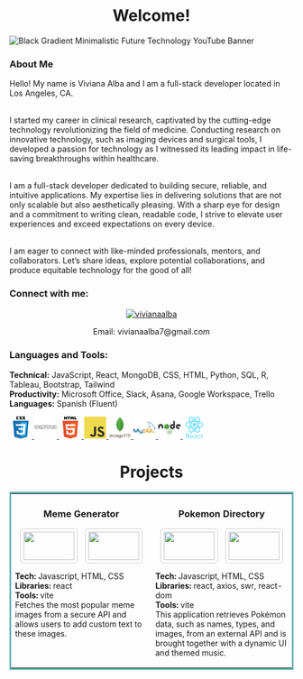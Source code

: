 <h1 align="center">Welcome!</h1>

![Black Gradient Minimalistic Future Technology YouTube Banner](https://github.com/vivianaalba/vivianaalba/assets/141361486/0f54d20a-6e71-49ac-af2b-632c0c99a974)

<!--- ABOUT ME SECTION --->
<h3 align="left">About Me</h3>
Hello! My name is Viviana Alba and I am a full-stack developer located in Los Angeles, CA.<br><br>

I started my career in clinical research, captivated by the cutting-edge technology revolutionizing the field of medicine. Conducting research on innovative technology, such as imaging devices and surgical tools, I developed a passion for technology as I witnessed its leading impact in life-saving breakthroughs within healthcare. <br><br>

I am a full-stack developer dedicated to building secure, reliable, and intuitive applications. My expertise lies in delivering solutions that are not only scalable but also aesthetically pleasing. With a sharp eye for design and a commitment to writing clean, readable code, I strive to elevate user experiences and exceed expectations on every device.<br><br>

I am eager to connect with like-minded professionals, mentors, and collaborators. Let’s share ideas, explore potential collaborations, and produce equitable technology for the good of all!

<!--- CONNECT SECTION --->
<h3 align="left">Connect with me:</h3>
<p align="center">
<a href="https://linkedin.com/in/vivianaalba" target="blank"><img align="center" src="https://raw.githubusercontent.com/rahuldkjain/github-profile-readme-generator/master/src/images/icons/Social/linked-in-alt.svg" alt="vivianaalba" height="30" width="40" /></a><p align="center">Email: vivianaalba7@gmail.com</p>
</p>

<!--- TECH SECTION --->
<h3 align="left">Languages and Tools:</h3>
<p>
<b>Technical:</b> JavaScript, React, MongoDB, CSS, HTML, Python, SQL, R, Tableau, Bootstrap, Tailwind<br>
<b>Productivity:</b> Microsoft Office,  Slack, Asana, Google Workspace, Trello<br>
<b>Languages:</b> Spanish (Fluent)
</p>
<p align="left"> <a href="https://www.w3schools.com/css/" target="_blank" rel="noreferrer"> <img src="https://raw.githubusercontent.com/devicons/devicon/master/icons/css3/css3-original-wordmark.svg" alt="css3" width="40" height="40"/> </a> <a href="https://expressjs.com" target="_blank" rel="noreferrer"> <img src="https://raw.githubusercontent.com/devicons/devicon/master/icons/express/express-original-wordmark.svg" alt="express" width="40" height="40"/> </a> <a href="https://www.w3.org/html/" target="_blank" rel="noreferrer"> <img src="https://raw.githubusercontent.com/devicons/devicon/master/icons/html5/html5-original-wordmark.svg" alt="html5" width="40" height="40"/> </a> <a href="https://developer.mozilla.org/en-US/docs/Web/JavaScript" target="_blank" rel="noreferrer"> <img src="https://raw.githubusercontent.com/devicons/devicon/master/icons/javascript/javascript-original.svg" alt="javascript" width="40" height="40"/> </a> <a href="https://www.mongodb.com/" target="_blank" rel="noreferrer"> <img src="https://raw.githubusercontent.com/devicons/devicon/master/icons/mongodb/mongodb-original-wordmark.svg" alt="mongodb" width="40" height="40"/> </a> <a href="https://www.mysql.com/" target="_blank" rel="noreferrer"> <img src="https://raw.githubusercontent.com/devicons/devicon/master/icons/mysql/mysql-original-wordmark.svg" alt="mysql" width="40" height="40"/> </a> <a href="https://nodejs.org" target="_blank" rel="noreferrer"> <img src="https://raw.githubusercontent.com/devicons/devicon/master/icons/nodejs/nodejs-original-wordmark.svg" alt="nodejs" width="40" height="40"/> </a> <a href="https://reactjs.org/" target="_blank" rel="noreferrer"> <img src="https://raw.githubusercontent.com/devicons/devicon/master/icons/react/react-original-wordmark.svg" alt="react" width="40" height="40"/> </a> </p>

<!--- PROJECTS SECTION --->
<h1 align="center">Projects</h1>
<table bordercolor="#66b2b2">

<!--- ROW 1 --->
<tr>
  <td width="50%" valign="top"">
    <h3 align="center">Meme Generator</h3>
    <p align="center">
      <a href="https://github.com/vivianaalba/vivianaalba/assets/141361486/2f143784-ce5d-4ff2-8e33-8a1398282d8d" target="_blank" style="display: inline-block; margin-right: 10px;">
        <img src="https://github.com/vivianaalba/vivianaalba/assets/141361486/fff5eb60-442b-4133-a0fa-051f3023614b" style="width: 90px; height: 50px; border: 1px solid #ccc; padding: 5px; border-radius: 5px;" />
      </a>
      <a href="https://github.com/vivianaalba/meme-generator-feb14" target="_blank" style="display: inline-block;">
        <img src="https://github.com/vivianaalba/vivianaalba/assets/141361486/f3ac33ef-cd73-4d56-b662-3f9acba3f36c" style="width: 90px; height: 50px; border: 1px solid #ccc; padding: 5px; border-radius: 5px;" />
      </a>
    </p>
    <p>
      <strong>Tech:</strong> Javascript, HTML, CSS<br>
      <strong>Libraries:</strong> react <br>
       <strong>Tools:</strong> vite <br>
      Fetches the most popular meme images from a secure API and allows users to add custom text to these images.
    </p>
  </td>

  <td width="50%" valign="top"">
    <h3 align="center">Pokemon Directory</h3>
    <p align="center">
      <a href="https://github.com/vivianaalba/vivianaalba/assets/141361486/4c609fd8-73a6-471a-a102-808c06451f11" target="_blank" style="display: inline-block; margin-right: 10px;">
        <img src="https://github.com/vivianaalba/vivianaalba/assets/141361486/fff5eb60-442b-4133-a0fa-051f3023614b" style="width: 90px; height: 50px; border: 1px solid #ccc; padding: 5px; border-radius: 5px;" />
      </a>
      <a href="https://github.com/vivianaalba/pokemon-api-feb21" target="_blank" style="display: inline-block;">
        <img src="https://github.com/vivianaalba/vivianaalba/assets/141361486/f3ac33ef-cd73-4d56-b662-3f9acba3f36c" style="width: 90px; height: 50px; border: 1px solid #ccc; padding: 5px; border-radius: 5px;" />
      </a>
    </p>
    <p>
      <strong>Tech:</strong> Javascript, HTML, CSS<br>
      <strong>Libraries:</strong> react, axios, swr, react-dom <br>
       <strong>Tools:</strong> vite <br>
      This application retrieves Pokémon data, such as names, types, and images, from an external API and is brought together with a dynamic UI and themed music.
    </p>
  </td>
</tr>

<!--- ROW 2 --->


</table>




<!---
vivianaalba/vivianaalba is a ✨ special ✨ repository because its `README.md` (this file) appears on your GitHub profile.
You can click the Preview link to take a look at your changes.
--->


